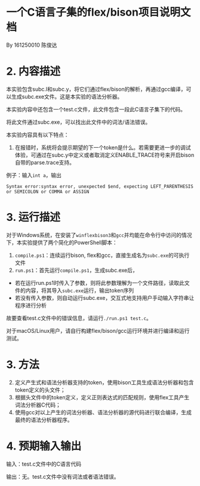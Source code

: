 # 一个C语言子集的flex/bison项目说明文档

By 161250010 陈俊达

# 2. 内容描述

本实验包含subc.l和subc.y，将它们通过flex/bison的解析，再通过gcc编译，可以生成subc.exe文件。这是本实验的语法分析器。

本实验内容中还包含一个test.c文件，此文件包含一段此C语言子集下的代码。

将此文件通过subc.exe，可以找出此文件中的词法/语法错误。

本实验内容具有以下特点：


1. 在报错时，系统将会提示期望的下一个token是什么。若需要更进一步的调试体验，可通过在subc.y中定义或者取消定义ENABLE_TRACE符号来开启bison自带的parse.trace支持。

例子：输入`int a`，输出

```
Syntax error:syntax error, unexpected $end, expecting LEFT_PARENTHESIS or SEMICOLON or COMMA or ASSIGN
```

# 3. 运行描述

对于Windows系统，在安装了`winflexbison3`和`gcc`并均能在命令行中访问的情况下，本实验提供了两个简化的PowerShell脚本：

1. `compile.ps1`：连续运行bison, flex和gcc，直接生成名为`subc.exe`的可执行文件
2. `run.ps1`：首先运行`compile.ps1`，生成subc.exe后，
  - 若在运行run.ps1时传入了参数，则将此参数理解为一个文件路径，读取此文件的内容，将其导入`subc.exe`运行，输出token序列
  - 若没有传入参数，则自动运行subc.exe，交互式地支持用户手动输入字符串让程序进行分析
  
故要查看test.c文件中的错误信息，请运行`./run.ps1 test.c`。
  
对于macOS/Linux用户，请自行构建flex/bison/gcc运行环境并进行编译和运行测试。

# 3. 方法

2. 定义产生式和语法分析器支持的token，使用bison工具生成语法分析器和包含token定义的头文件；
3. 根据头文件中的token定义，定义正则表达式的匹配规则，使用flex工具产生词法分析器C代码；
4. 使用gcc对以上产生的词法分析器、语法分析器的源代码进行联合编译，生成最终的语法分析器程序。

# 4. 预期输入输出

输入：test.c文件中的C语言代码

输出：无。test.c文件中没有词法或者语法错误。